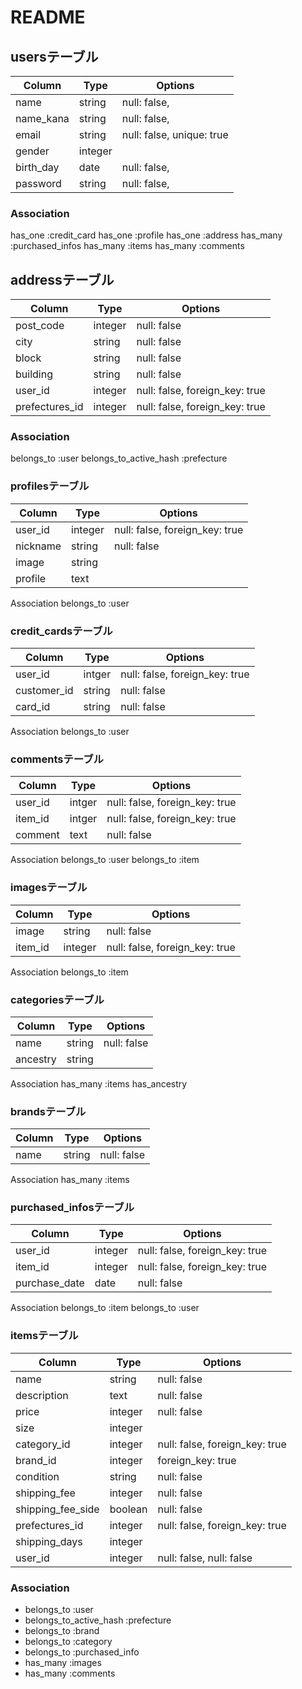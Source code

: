 # README


## usersテーブル
|Column      |Type    |Options                                     |
|------------|--------|--------------------------------------------|
|name        |string  |null: false,                     |
|name_kana   |string  |null: false,                     |
|email       |string  |null: false, unique: true                 |
|gender      |integer |                   |
|birth_day   |date    |null: false,                  |
|password    |string  |null: false,               |


### Association
  has_one :credit_card
  has_one :profile
  has_one :address
  has_many :purchased_infos
  has_many :items
  has_many :comments
  


## addressテーブル
|Column         |Type      |Options                                    |
|---------------|--------|-------------------------------------------|
|post_code      |integer |null: false                                           |
|city           |string  |null: false                                           |
|block          |string  |null: false                                           |
|building       |string  |null: false                                           |
|user_id        |integer |null: false, foreign_key: true             |
|prefectures_id |integer |null: false, foreign_key: true             |

### Association
  belongs_to :user
  belongs_to_active_hash :prefecture
  


### profilesテーブル
|Column|Type|Options|
|------|----|-------|
|user_id|integer|null: false, foreign_key: true|
|nickname|string|null: false|
|image|string||
|profile|text||

Association
belongs_to :user

### credit_cardsテーブル
|Column|Type|Options|
|------|----|-------|
|user_id|intger|null: false, foreign_key: true|
|customer_id|string|null: false|
|card_id|string|null: false|

Association
belongs_to :user

### commentsテーブル
|Column|Type|Options|
|------|----|-------|
|user_id|intger|null: false, foreign_key: true|
|item_id|intger|null: false, foreign_key: true|
|comment|text|null: false    |

Association
belongs_to :user
belongs_to :item

### imagesテーブル
|Column|Type|Options|
|------|----|-------|
|image|string|null: false|
|item_id|integer|null: false, foreign_key: true|

Association
belongs_to :item

### categoriesテーブル
|Column|Type|Options|
|------|----|-------|
|name|string|null: false|
|ancestry|string|      |

Association
has_many :items
has_ancestry

### brandsテーブル
|Column|Type|Options|
|------|----|-------|
|name|string|null: false|

Association
has_many :items

### purchased_infosテーブル
|Column|Type|Options|
|------|----|-------|
|user_id|integer|null: false, foreign_key: true|
|item_id|integer|null: false, foreign_key: true|
|purchase_date|date|null: false|

Association
belongs_to :item
belongs_to :user

### itemsテーブル
|Column|Type|Options|
|------|----|-------|
|name|string|null: false|
|description|text|null: false|
|price|integer|null: false|
|size|integer|         |
|category_id|integer|null: false, foreign_key: true|
|brand_id|integer| foreign_key: true|
|condition|string|null: false|
|shipping_fee|integer|null: false|
|shipping_fee_side|boolean|null: false|
|prefectures_id|integer|null: false, foreign_key: true|
|shipping_days|integer||
|user_id|integer|null: false, null: false|

### Association
- belongs_to :user
- belongs_to_active_hash :prefecture
- belongs_to :brand
- belongs_to :category
- belongs_to :purchased_info
- has_many :images
- has_many :comments

